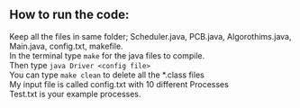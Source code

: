
## How to run the code:
Keep all the files in same folder; Scheduler.java, PCB.java, Algorothims.java, Main.java, config.txt, makefile.<br>
In the terminal type `make` for the java files to compile.<br>
Then type `java Driver <config file>`<br>
You can type `make clean` to delete all the *.class files<br>
My input file is called config.txt with 10 different Processes<br>
Test.txt is your example processes.

